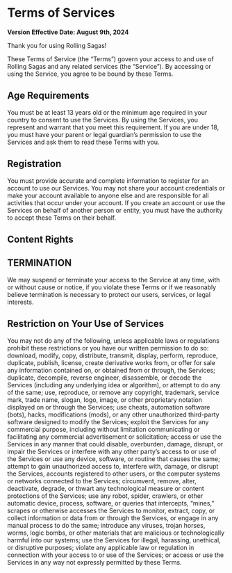 # Terms of Services
**Version Effective Date: August 9th, 2024**

Thank you for using Rolling Sagas!

These Terms of Service (the “Terms”) govern your access to and use of Rolling Sagas and any related services (the “Service”). By accessing or using the Service, you agree to be bound by these Terms. 

## Age Requirements
You must be at least 13 years old or the minimum age required in your country to consent to use the Services. By using the Services, you represent and warrant that you meet this requirement. If you are under 18, you must have your parent or legal guardian’s permission to use the Services and ask them to read these Terms with you. 

## Registration
You must provide accurate and complete information to register for an account to use our Services. You may not share your account credentials or make your account available to anyone else and are responsible for all activities that occur under your account. If you create an account or use the Services on behalf of another person or entity, you must have the authority to accept these Terms on their behalf.

## Content Rights



## TERMINATION

We may suspend or terminate your access to the Service at any time, with or without cause or notice, if you violate these Terms or if we reasonably believe termination is necessary to protect our users, services, or legal interests.


## Restriction on Your Use of Services
You may not do any of the following, unless applicable laws or regulations prohibit these restrictions or you have our written permission to do so: download, modify, copy, distribute, transmit, display, perform, reproduce, duplicate, publish, license, create derivative works from, or offer for sale any information contained on, or obtained from or through, the Services; duplicate, decompile, reverse engineer, disassemble, or decode the Services (including any underlying idea or algorithm), or attempt to do any of the same; use, reproduce, or remove any copyright, trademark, service mark, trade name, slogan, logo, image, or other proprietary notation displayed on or through the Services; use cheats, automation software (bots), hacks, modifications (mods), or any other unauthorized third-party software designed to modify the Services; exploit the Services for any commercial purpose, including without limitation communicating or facilitating any commercial advertisement or solicitation; access or use the Services in any manner that could disable, overburden, damage, disrupt, or impair the Services or interfere with any other party’s access to or use of the Services or use any device, software, or routine that causes the same; attempt to gain unauthorized access to, interfere with, damage, or disrupt the Services, accounts registered to other users, or the computer systems or networks connected to the Services; circumvent, remove, alter, deactivate, degrade, or thwart any technological measure or content protections of the Services; use any robot, spider, crawlers, or other automatic device, process, software, or queries that intercepts, “mines,” scrapes or otherwise accesses the Services to monitor, extract, copy, or collect information or data from or through the Services, or engage in any manual process to do the same; introduce any viruses, trojan horses, worms, logic bombs, or other materials that are malicious or technologically harmful into our systems; use the Services for illegal, harassing, unethical, or disruptive purposes; violate any applicable law or regulation in connection with your access to or use of the Services; or access or use the Services in any way not expressly permitted by these Terms.